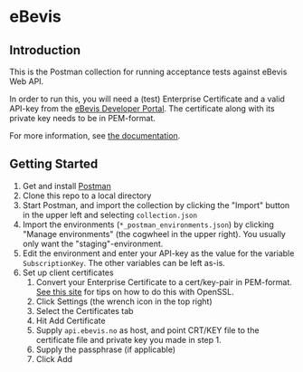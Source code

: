 # eBevis

## Introduction

This is the Postman collection for running acceptance tests against eBevis Web API.

In order to run this, you will need a (test) Enterprise Certificate and a valid API-key from the [eBevis Developer Portal](https://ebevis.no). The certificate along with its private key needs to be in PEM-format.

For more information, see [the documentation](https://altinn.github.io/docs/guides/ebevis/).

## Getting Started

1. Get and install [Postman](https://www.getpostman.com/)
2. Clone this repo to a local directory
3. Start Postman, and import the collection by clicking the "Import" button in the upper left and selecting `collection.json`
4. Import the environments (`*_postman_environments.json`) by clicking "Manage environments" (the cogwheel in the upper right). You usually only want the "staging"-environment.
5. Edit the environment and enter your API-key as the value for the variable `SubscriptionKey`. The other variables can be left as-is.
6. Set up client certificates
     1. Convert your Enterprise Certificate to a cert/key-pair in PEM-format. [See this site](https://www.sslshopper.com/article-most-common-openssl-commands.html) for tips on how to do this with OpenSSL.
     2. Click Settings (the wrench icon in the top right)
     3. Select the Certificates tab
     4. Hit Add Certificate
     5. Supply `api.ebevis.no` as host, and point CRT/KEY file to the certificate file and private key you made in step 1.
     6. Supply the passphrase (if applicable)
     7. Click Add